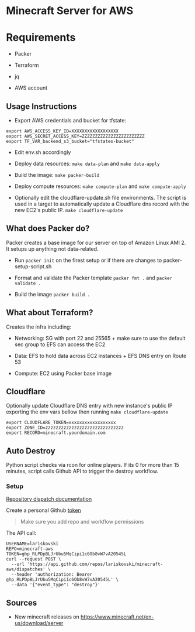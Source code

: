 # Minecraft Server for AWS

# Requirements

- Packer

- Terraform

- jq

- AWS account


## Usage Instructions

- Export AWS credentials and bucket for tfstate:

~~~~
export AWS_ACCESS_KEY_ID=XXXXXXXXXXXXXXXXXX
export AWS_SECRET_ACCESS_KEY=ZZZZZZZZZZZZZZZZZZZZZZZZ
export TF_VAR_backend_s3_bucket="tfstates-bucket"
~~~~

- Edit env.sh accordingly

- Deploy data resources: `make data-plan` and `make data-apply` 

- Build the image: `make packer-build`

- Deploy compute resources:  `make compute-plan` and `make compute-apply`

- Optionally edit the cloudflare-update.sh file environments. The script is used in a target to automatically update a Cloudflare dns record with the new EC2's public IP. `make cloudflare-update`

## What does Packer do?

Packer creates a base image for our server on top of Amazon Linux AMI 2. It setups up anything not data-related.

- Run `packer init` on the firest setup or if there are changes to packer-setup-script.sh

- Format and validate the Packer template `packer fmt .` and `packer validate .`

- Build the image `packer build .`

## What about Terraform?

Creates the infra including:

- Networking: SG with port 22 and 25565 + make sure to use the default sec group to EFS can access the EC2

- Data: EFS to hold data across EC2 instances + EFS DNS entry on Route 53

- Compute: EC2 using Packer base image

## Cloudflare

Optionally update Cloudflare DNS entry with new instance's public IP exporting the env vars bellow then running `make cloudflare-update`

~~~~
export CLOUDFLARE_TOKEN=xxxxxxxxxxxxxxxxxx
export ZONE_ID=zzzzzzzzzzzzzzzzzzzzzzzzzzzzzz
export RECORD=minecraft.yourdomain.com
~~~~

## Auto Destroy

Python script checks via rcon for online players. If its 0 for more than 15 minutes, script calls Github API to trigger the destroy workflow.

### Setup

[Repository dispatch documentation](https://docs.github.com/en/rest/repos/repos#create-a-repository-dispatch-event)

Create a personal Github [token](https://github.com/settings/tokens)

> Make sure you add repo and workflow permissions

The API call:

~~~~
USERNAME=lariskovski
REPO=minecraft-aws
TOKEN=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
curl --request POST \
  --url 'https://api.github.com/repos/lariskovski/minecraft-aws/dispatches' \
  --header 'authorization: Bearer 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' \
  --data '{"event_type": "destroy"}'
~~~~

## Sources

- New minecraft releases on https://www.minecraft.net/en-us/download/server



